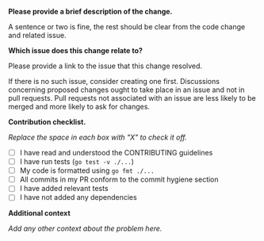 **Please provide a brief description of the change.**

A sentence or two is fine, the rest should be clear from the code change and related issue.

**Which issue does this change relate to?**

Please provide a link to the issue that this change resolved.

If there is no such issue, consider creating one first. Discussions concerning proposed changes ought to take place in an issue and not in pull requests. Pull requests not associated with an issue are less likely to be merged and more likely to ask for changes.

**Contribution checklist.**

_Replace the space in each box with "X" to check it off._

- [ ] I have read and understood the CONTRIBUTING guidelines
- [ ] I have run tests (`go test -v ./...`)
- [ ] My code is formatted using `go fmt ./...`
- [ ] All commits in my PR conform to the commit hygiene section
- [ ] I have added relevant tests
- [ ] I have not added any dependencies

**Additional context**

_Add any other context about the problem here._
